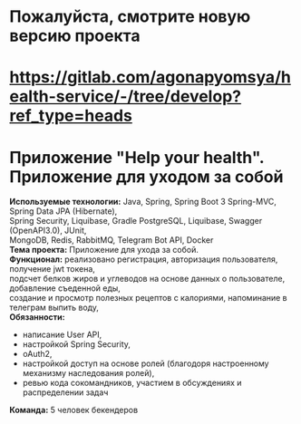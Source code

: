 # Пожалуйста, смотрите новую версию проекта
# https://gitlab.com/agonapyomsya/health-service/-/tree/develop?ref_type=heads

# Приложение "Help your health". Приложение для уходом за собой
**Используемые технологии:**
Java, Spring, Spring Boot 3 Spring-MVC, Spring Data JPA (Hibernate),  
Spring Security, Liquibase, Gradle PostgreSQL, Liquibase, Swagger (OpenAPI3.0), JUnit,  
MongoDB, Redis, RabbitMQ, Telegram Bot API, Docker  
**Тема проекта:** Приложение для ухода за собой.  
**Функционал:** реализовано регистрация, авторизация пользователя, получение jwt токена,  
подсчет белков жиров и углеводов на основе данных о пользователе, добавление съеденной еды,  
создание и просмотр полезных рецептов с калориями, напоминание в телеграм выпить воду,  
**Обязанности:**
- написание User API,  
- настройкой Spring Security,  
- oAuth2,  
- настройкой доступ на основе ролей (благодоря настроенному механизму наследования ролей),  
- ревью кода сокомандников, участием в обсуждениях и распределении задач

**Команда:** 5 человек бекендеров
